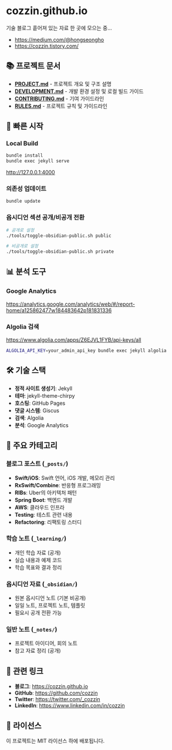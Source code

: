 # cozzin.github.io
기술 블로그
흩어져 있는 자료 한 곳에 모으는 중...

* https://medium.com/@hongseongho
* https://cozzin.tistory.com/

## 📚 프로젝트 문서

- **[PROJECT.md](PROJECT.md)** - 프로젝트 개요 및 구조 설명
- **[DEVELOPMENT.md](DEVELOPMENT.md)** - 개발 환경 설정 및 로컬 빌드 가이드
- **[CONTRIBUTING.md](CONTRIBUTING.md)** - 기여 가이드라인
- **[RULES.md](RULES.md)** - 프로젝트 규칙 및 가이드라인

## 🚀 빠른 시작

### Local Build
```bash
bundle install
bundle exec jekyll serve
```

http://127.0.0.1:4000

### 의존성 업데이트
```bash
bundle update
```

### 옵시디언 섹션 공개/비공개 전환
```bash
# 공개로 설정
./tools/toggle-obsidian-public.sh public

# 비공개로 설정
./tools/toggle-obsidian-public.sh private
```

## 📊 분석 도구

### Google Analytics
https://analytics.google.com/analytics/web/#/report-home/a125862477w184483642p181831336

### Algolia 검색
https://www.algolia.com/apps/Z6EJVL1FYB/api-keys/all

```bash
ALGOLIA_API_KEY=your_admin_api_key bundle exec jekyll algolia
```

## 🛠 기술 스택

- **정적 사이트 생성기**: Jekyll
- **테마**: jekyll-theme-chirpy
- **호스팅**: GitHub Pages
- **댓글 시스템**: Giscus
- **검색**: Algolia
- **분석**: Google Analytics

## 📝 주요 카테고리

### 블로그 포스트 (`_posts/`)
- **Swift/iOS**: Swift 언어, iOS 개발, 메모리 관리
- **RxSwift/Combine**: 반응형 프로그래밍
- **RIBs**: Uber의 아키텍처 패턴
- **Spring Boot**: 백엔드 개발
- **AWS**: 클라우드 인프라
- **Testing**: 테스트 관련 내용
- **Refactoring**: 리팩토링 스터디

### 학습 노트 (`_learning/`)
- 개인 학습 자료 (공개)
- 실습 내용과 예제 코드
- 학습 목표와 결과 정리

### 옵시디언 자료 (`_obsidian/`)
- 원본 옵시디언 노트 (기본 비공개)
- 일일 노트, 프로젝트 노트, 템플릿
- 필요시 공개 전환 가능

### 일반 노트 (`_notes/`)
- 프로젝트 아이디어, 회의 노트
- 참고 자료 정리 (공개)

## 🔗 관련 링크

- **블로그**: https://cozzin.github.io
- **GitHub**: https://github.com/cozzin
- **Twitter**: https://twitter.com/_cozzin
- **LinkedIn**: https://www.linkedin.com/in/cozzin

## 📄 라이선스

이 프로젝트는 MIT 라이선스 하에 배포됩니다.
